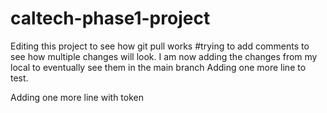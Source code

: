 # caltech-phase1-project

Editing this project to see how git pull works
#trying to add comments to see how multiple changes will look.
I am now adding the changes from my local to eventually see them in the main branch
Adding one more line to test.

Adding one more line with token

